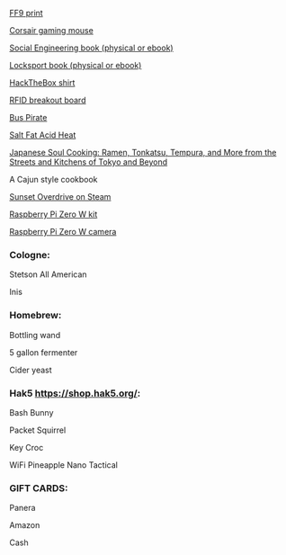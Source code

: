 [FF9 print](https://www.lucidsky.co/products/ffix)

[Corsair gaming mouse](https://www.amazon.com/Corsair-Scimitar-Gaming-Backlit-Optical/dp/B082LRMY53)

[Social Engineering book (physical or ebook)](https://nostarch.com/practical-social-engineering)

[Locksport book (physical or ebook)](https://nostarch.com/locksport)

[HackTheBox shirt](https://hackthebox.store/products/hack-the-box-new-logo-t-shirt?variant=36273749754014)

[RFID breakout board](http://www.adafruit.com/product/364)

<!--[VoIP Hacks](http://www.amazon.com/VoIP-Hacks-Tools-Internet-Telephony-ebook/dp/B002SR2QJG/)-->

<!--[AWUS051NH Wireless Adapter](http://www.amazon.com/Alfa-AWUS051NH-802-11a-Wireless-9dBi/dp/B003YH1X48/)-->

<!--[RTL-SDR](https://www.amazon.com/RTL-SDR-Blog-RTL2832U-Software-Defined/dp/B0129EBDS2/)-->

[Bus Pirate](https://www.sparkfun.com/products/12942)

<!--[TTL Cable](https://www.adafruit.com/product/954)-->

[Salt Fat Acid Heat](https://www.amazon.com/Salt-Fat-Acid-Heat-Mastering/dp/1476753830/)

<!--[The Flavor Bible: The Essential Guide to Culinary Creativity, Based on the Wisdom of America's Most Imaginative Chefs](https://www.amazon.com/Flavor-Bible-Essential-Creativity-Imaginative/dp/0316118400/)-->

[Japanese Soul Cooking: Ramen, Tonkatsu, Tempura, and More from the Streets and Kitchens of Tokyo and Beyond](https://www.amazon.com/Japanese-Soul-Cooking-Tonkatsu-Kitchens/dp/1607743523/)

A Cajun style cookbook

<!--The Best of Make: (volume 1 or 2, paperback or Kindle edition is fine)-->

<!--Grill mitts-->

[Sunset Overdrive on Steam](https://store.steampowered.com/app/847370/Sunset_Overdrive/)

[Raspberry Pi Zero W kit](https://www.amazon.com/CanaKit-Raspberry-Wireless-Complete-Starter/dp/B072N3X39J/)

[Raspberry Pi Zero W camera](https://www.amazon.com/Camera-Arducam-Raspberry-Raspbian-MotionEye/dp/B01LY05LOE/)

### Cologne:

Stetson All American

Inis

### Homebrew:

Bottling wand

5 gallon fermenter

Cider yeast

### Hak5 https://shop.hak5.org/:

Bash Bunny

Packet Squirrel

Key Croc

WiFi Pineapple Nano Tactical

<!--### MTG:-->
<!--Nightpack Ambusher-->
<!--Questing Beast-->
<!--Castle Garenbrig-->
<!--Fabled Passage-->
<!--Doubling Season-->
<!--Howlgeist-->
<!--Pack Guardian-->
<!--Wolfir Silverheart-->
<!--Master of the Hunt-->
<!--Feed the Pack-->
<!--Sword of Body and Mind-->
<!--Wilt-Leaf Liege-->
<!--Mirari's Wake-->
<!--Lace with Moonglove-->
<!--Bower Passage-->
<!--Dense Canopy-->
<!--Karametra, God of Harvests-->
<!--Temur Sabertooth-->
<!--Path to Exile-->
<!--Swords to Plowshares-->
<!--Teferi's Protection-->
<!--Lifecrafter's Bestiary-->
<!--Command Tower-->
<!--Skalla Wolf-->
<!--Panharmonicon-->
<!--Archangel of Thune-->
<!--Dawn of Hope-->
<!--Cradle of Vitality-->
<!--Ajani's Pridemate-->
<!--Felidar Sovereign-->
<!--Angelic Accord-->
<!--Primal Forcemage-->
<!--Eldrazi Displacer-->
<!--Eternal Witness-->
<!--Watchwolf-->
<!--Wolf-Skull Shaman-->
<!--Eerie Interlude-->
<!--Enlightened Tutor-->
<!--Eldritch Evolution-->
<!--Finale of Devastation-->
<!--Anointed Procession-->
<!--Aura Shards-->
<!--Elemental Bond-->
<!--Cloudstone Curio-->
<!--Paradox Engine-->
<!--Beast Whisperer-->
<!--Serra Ascendant-->
<!--Norn's Annex-->
<!--Huatli, Radiant Champion-->
<!--Conjurer's Closet-->
<!--Well of Lost Dreams-->
<!--Craterhoof Behemoth-->
<!--Eiganjo Castle-->
<!--Krosan Verge-->

### GIFT CARDS:

Panera

Amazon

Cash
